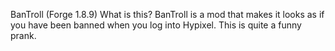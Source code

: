 BanTroll (Forge 1.8.9)
What is this?
BanTroll is a mod that makes it looks as if you have been banned when you log into Hypixel. This is quite a funny prank.
